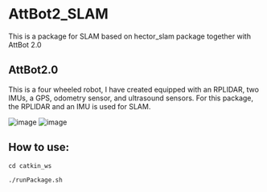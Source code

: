 # AttBot2_SLAM
This is a package for SLAM based on hector_slam package together with AttBot 2.0

## AttBot2.0 
This is a four wheeled robot, I have created equipped with an RPLIDAR, two IMUs, a GPS, odometry sensor, and ultrasound sensors.
For this package, the RPLIDAR and an IMU is used for SLAM.


![image](https://user-images.githubusercontent.com/17289954/103409971-7914fd00-4b69-11eb-8e0b-c20ae881f61a.png)
![image](https://user-images.githubusercontent.com/17289954/103410003-ab265f00-4b69-11eb-92be-d1066125fe87.png)

## How to use:
`cd catkin_ws`

`./runPackage.sh`
